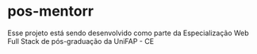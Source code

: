 # pos-mentorr
Esse projeto está sendo desenvolvido como parte da Especialização Web Full Stack de pós-graduação da UniFAP - CE

